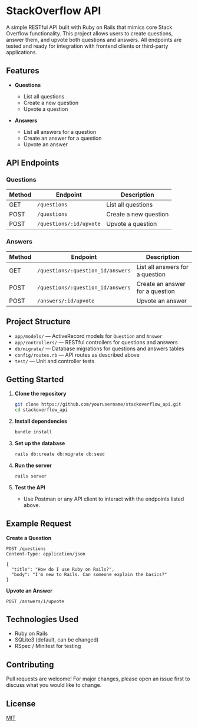 
# StackOverflow API

A simple RESTful API built with Ruby on Rails that mimics core Stack Overflow functionality. This project allows users to create questions, answer them, and upvote both questions and answers. All endpoints are tested and ready for integration with frontend clients or third-party applications.

## Features

- **Questions**
  - List all questions
  - Create a new question
  - Upvote a question

- **Answers**
  - List all answers for a question
  - Create an answer for a question
  - Upvote an answer

## API Endpoints

### Questions

| Method | Endpoint                  | Description                |
|--------|---------------------------|----------------------------|
| GET    | `/questions`              | List all questions         |
| POST   | `/questions`              | Create a new question      |
| POST   | `/questions/:id/upvote`   | Upvote a question          |

### Answers

| Method | Endpoint                                 | Description                        |
|--------|------------------------------------------|------------------------------------|
| GET    | `/questions/:question_id/answers`        | List all answers for a question    |
| POST   | `/questions/:question_id/answers`        | Create an answer for a question    |
| POST   | `/answers/:id/upvote`                    | Upvote an answer                   |

## Project Structure

- `app/models/` — ActiveRecord models for `Question` and `Answer`
- `app/controllers/` — RESTful controllers for questions and answers
- `db/migrate/` — Database migrations for questions and answers tables
- `config/routes.rb` — API routes as described above
- `test/` — Unit and controller tests

## Getting Started

1. **Clone the repository**
   ```bash
   git clone https://github.com/yourusername/stackoverflow_api.git
   cd stackoverflow_api
   ```

2. **Install dependencies**
   ```bash
   bundle install
   ```

3. **Set up the database**
   ```bash
   rails db:create db:migrate db:seed
   ```

4. **Run the server**
   ```bash
   rails server
   ```

5. **Test the API**
   - Use Postman or any API client to interact with the endpoints listed above.

## Example Request

**Create a Question**
```http
POST /questions
Content-Type: application/json

{
  "title": "How do I use Ruby on Rails?",
  "body": "I'm new to Rails. Can someone explain the basics?"
}
```

**Upvote an Answer**
```http
POST /answers/1/upvote
```

## Technologies Used

- Ruby on Rails
- SQLite3 (default, can be changed)
- RSpec / Minitest for testing

## Contributing

Pull requests are welcome! For major changes, please open an issue first to discuss what you would like to change.

## License

[MIT](LICENSE)
